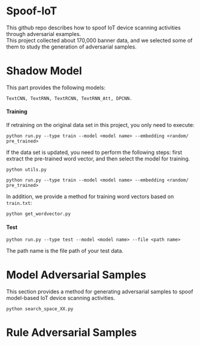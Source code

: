 # Spoof-IoT
This github repo describes how to spoof IoT device scanning activities through adversarial examples.   
This project collected about 170,000 banner data, and we selected some of them to study the generation of adversarial samples.
# Shadow Model

This part provides the following models: 
```
TextCNN, TextRNN, TextRCNN, TextRNN_Att, DPCNN.
```
#### Training
If retraining on the original data set in this project, you only need to execute:
```
python run.py --type train --model <model name> --embedding <random/ pre_trained>
```
If the data set is updated, you need to perform the following steps: 
first extract the pre-trained word vector, and then select the model for training.
```
python utils.py
```
```
python run.py --type train --model <model name> --embedding <random/ pre_trained>
```
In addition, we provide a method for training word vectors based on ```train.txt```:
```
python get_wordvector.py
```
#### Test
```
python run.py --type test --model <model name> --file <path name>
```
The path name is the file path of your test data.
# Model Adversarial Samples
This section provides a method for generating adversarial samples to spoof model-based IoT device scanning activities.
```
python search_space_XX.py
```
# Rule Adversarial Samples
